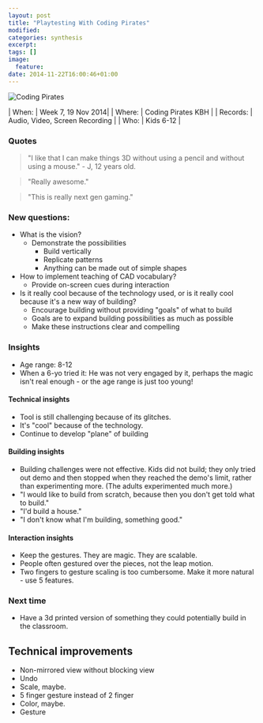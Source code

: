 ```yaml
---
layout: post
title: "Playtesting With Coding Pirates"
modified:
categories: synthesis
excerpt:
tags: []
image:
  feature:
date: 2014-11-22T16:00:46+01:00
---
```

![Coding Pirates]({{site.baseurl}}/images/codingpirates/1.jpg)

| When:     | Week 7, 19 Nov 2014|
| Where:    | Coding Pirates KBH |
| Records:  | Audio, Video, Screen Recording |
| Who: | Kids 6-12 | 

### Quotes
> "I like that I can make things 3D without using a pencil and without using a mouse." - J, 12 years old.

> "Really awesome."

> "This is really next gen gaming."

### New questions: 
- What is the vision? 
	- Demonstrate the possibilities
		- Build vertically
		- Replicate patterns
		- Anything can be made out of simple shapes
- How to implement teaching of CAD vocabulary?
	- Provide on-screen cues during interaction
- Is it really cool because of the technology used, or is it really cool because it's a new way of building? 
	- Encourage building without providing "goals" of what to build
	- Goals are to expand building possibilities as much as possible
	- Make these instructions clear and compelling

### Insights
- Age range: 8-12
- When a 6-yo tried it: He was not very engaged by it, perhaps the magic isn't real enough - or the age range is just too young!


#### Technical insights
- Tool is still challenging because of its glitches. 
- It's "cool" because of the technology.  
- Continue to develop "plane" of building
#### Building insights
- Building challenges were not effective. Kids did not build; they only tried out demo and then stopped when they reached the demo's limit, rather than experimenting more. (The adults experimented much more.)
- "I would like to build from scratch, because then you don't get told what to build."
- "I'd build a house."
- "I don't know what I'm building, something good."

#### Interaction insights
- Keep the gestures. They are magic. They are scalable. 
- People often gestured over the pieces, not the leap motion. 
- Two fingers to gesture scaling is too cumbersome. Make it more natural - use 5 features. 

### Next time
- Have a 3d printed version of something they could potentially build in the classroom.


## Technical improvements
- Non-mirrored view without blocking view
- Undo
- Scale, maybe.
- 5 finger gesture instead of 2 finger
- Color, maybe.
- Gesture

